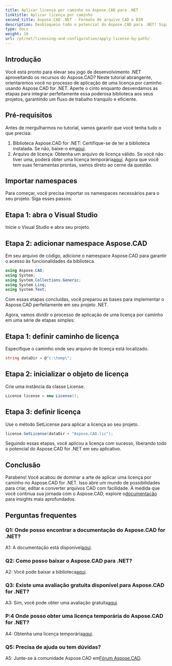 ```yaml
---
title: Aplicar licença por caminho no Aspose.CAD para .NET
linktitle: Aplicar licença por caminho
second_title: Aspose.CAD .NET - Formato de arquivo CAD e BIM
description: Desbloqueie todo o potencial do Aspose.CAD para .NET! Siga nosso guia passo a passo para aplicar uma licença sem problemas. Eleve seu jogo de manipulação de arquivos CAD agora!
type: docs
weight: 10
url: /pt/net/licensing-and-configuration/apply-license-by-path/
---
```

## Introdução

Você está pronto para elevar seu jogo de desenvolvimento .NET aproveitando os recursos do Aspose.CAD? Neste tutorial abrangente, orientaremos você no processo de aplicação de uma licença por caminho usando Aspose.CAD for .NET. Aperte o cinto enquanto desvendamos as etapas para integrar perfeitamente essa poderosa biblioteca aos seus projetos, garantindo um fluxo de trabalho tranquilo e eficiente.

## Pré-requisitos

Antes de mergulharmos no tutorial, vamos garantir que você tenha tudo o que precisa:
1.  Biblioteca Aspose.CAD for .NET: Certifique-se de ter a biblioteca instalada. Se não, baixe-o em[aqui](https://releases.aspose.com/cad/net/).
2.  Arquivo de licença: Obtenha um arquivo de licença válido. Se você não tiver uma, poderá obter uma licença temporária[aqui](https://purchase.aspose.com/temporary-license/).
Agora que você tem suas ferramentas prontas, vamos direto ao cerne da questão.

## Importar namespaces

Para começar, você precisa importar os namespaces necessários para o seu projeto. Siga esses passos:

## Etapa 1: abra o Visual Studio

Inicie o Visual Studio e abra seu projeto.

## Etapa 2: adicionar namespace Aspose.CAD

Em seu arquivo de código, adicione o namespace Aspose.CAD para garantir o acesso às funcionalidades da biblioteca.
```csharp
using Aspose.CAD;
using System;
using System.Collections.Generic;
using System.Linq;
using System.Text;
```
Com essas etapas concluídas, você preparou as bases para implementar o Aspose.CAD perfeitamente em seu projeto .NET.

Agora, vamos dividir o processo de aplicação de uma licença por caminho em uma série de etapas simples:

## Etapa 1: definir caminho de licença

Especifique o caminho onde seu arquivo de licença está localizado.
```csharp
string dataDir = @"c:\temp\";
```

## Etapa 2: inicializar o objeto de licença

Crie uma instância da classe License.
```csharp
License license = new License();
```

## Etapa 3: definir licença

Use o método SetLicense para aplicar a licença ao seu projeto.
```csharp
license.SetLicense(dataDir + "Aspose.CAD.lic");
```

Seguindo essas etapas, você aplicou a licença com sucesso, liberando todo o potencial do Aspose.CAD for .NET em seu aplicativo.

## Conclusão

Parabéns! Você acabou de dominar a arte de aplicar uma licença por caminho no Aspose.CAD for .NET. Isso abre um mundo de possibilidades para criar, editar e converter arquivos CAD com facilidade. À medida que você continua sua jornada com o Aspose.CAD, explore o[documentação](https://reference.aspose.com/cad/net/) para insights mais aprofundados.

## Perguntas frequentes

### Q1: Onde posso encontrar a documentação do Aspose.CAD for .NET?

 A1: A documentação está disponível[aqui](https://reference.aspose.com/cad/net/).

### Q2: Como posso baixar o Aspose.CAD para .NET?

 A2: Você pode baixar a biblioteca[aqui](https://releases.aspose.com/cad/net/).

### Q3: Existe uma avaliação gratuita disponível para Aspose.CAD for .NET?

A3: Sim, você pode obter uma avaliação gratuita[aqui](https://releases.aspose.com/).

### P:4 Onde posso obter uma licença temporária do Aspose.CAD for .NET?

 A4: Obtenha uma licença temporária[aqui](https://purchase.aspose.com/temporary-license/).

### Q5: Precisa de ajuda ou tem dúvidas?

 A5: Junte-se à comunidade Aspose.CAD em[Fórum Aspose.CAD](https://forum.aspose.com/c/cad/19).